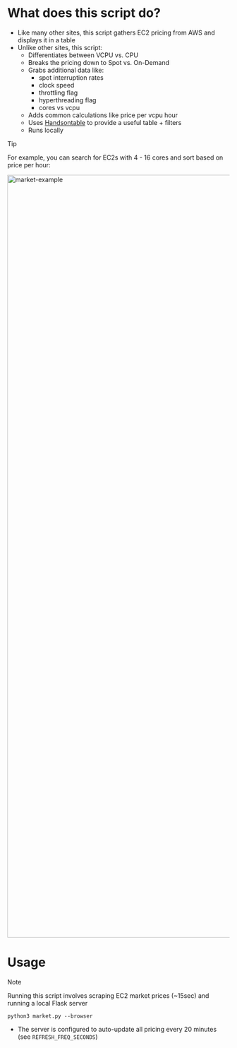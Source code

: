 # What does this script do?
- Like many other sites, this script gathers EC2 pricing from AWS and displays it in a table
- Unlike other sites, this script:
  - Differentiates between VCPU vs. CPU
  - Breaks the pricing down to Spot vs. On-Demand
  - Grabs additional data like:
    - spot interruption rates
    - clock speed
    - throttling flag
    - hyperthreading flag
    - cores vs vcpu
  - Adds common calculations like price per vcpu hour
  - Uses [Handsontable](https://handsontable.com/) to provide a useful table + filters
  - Runs locally

> [!TIP]
> For example, you can search for EC2s with 4 - 16 cores and sort based on price per hour:
<img width="1728" alt="market-example" src="https://github.com/user-attachments/assets/91a53b24-3cbc-430d-af2e-6e3a6866db58" />


# Usage
> [!NOTE]  
> Running this script involves scraping EC2 market prices (~15sec) and running a local Flask server
```
python3 market.py --browser
```
- The server is configured to auto-update all pricing every 20 minutes (see `REFRESH_FREQ_SECONDS`)

